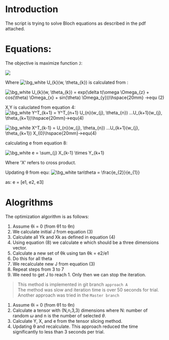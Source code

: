 # Introduction
The script is trying to solve Bloch equations as described in the pdf attached. 
# Equations:
The objective is maximize function `J`:  

<img src="https://latex.codecogs.com/png.image?\dpi{200}&space;\bg_white&space;J&space;=&space;\frac{1}{N}&space;\sum_{j}&space;Y^T_{n&plus;1}&space;U_{n}(w_{j},&space;\theta_{n})&space;...&space;U_{k}(w_{j},&space;\theta_{k})...U_{1}(w_{j},&space;\theta_{1})&space;X_{0}\hspace{20mm}->equ(3)" />  

Where <img src="https://latex.codecogs.com/png.image?\dpi{100}&space;\bg_white&space;U_{k}(w,&space;\theta_{k})&space;" title="\bg_white U_{k}(w, \theta_{k}) " /> is calculated from :  

<img src="https://latex.codecogs.com/png.image?\dpi{200}&space;\bg_white&space;U_{k}(w,&space;\theta_{k})&space;=&space;exp(\delta&space;t(\omega&space;\Omega_{z}&space;&plus;&space;cos(\theta)&space;\Omega_{x}&space;&plus;&space;sin(\theta)&space;\Omega_{y}))\hspace{20mm}&space;->equ&space;(2)" title="\bg_white U_{k}(w, \theta_{k}) = exp(\delta t(\omega \Omega_{z} + cos(\theta) \Omega_{x} + sin(\theta) \Omega_{y}))\hspace{20mm} ->equ (2)" />

X,Y is caluclated from equation 4:  
<img src="https://latex.codecogs.com/png.image?\dpi{200}&space;\bg_white&space;Y^T_{k&plus;1}&space;=&space;Y^T_{n&plus;1}&space;U_{n}(w_{j},&space;\theta_{n})&space;...U_{k&plus;1}(w_{j},&space;\theta_{k&plus;1})\hspace{20mm}->equ(4)" title="\bg_white Y^T_{k+1} = Y^T_{n+1} U_{n}(w_{j}, \theta_{n}) ...U_{k+1}(w_{j}, \theta_{k+1})\hspace{20mm}->equ(4)" />  

<img src="https://latex.codecogs.com/png.image?\dpi{200}&space;\bg_white&space;X^T_{k-1}&space;=&space;&space;U_{n}(w_{j},&space;\theta_{n})&space;...U_{k&plus;1}(w_{j},&space;\theta_{k&plus;1})&space;X_{0}\hspace{20mm}->equ(4)" title="\bg_white X^T_{k-1} = U_{n}(w_{j}, \theta_{n}) ...U_{k+1}(w_{j}, \theta_{k+1}) X_{0}\hspace{20mm}->equ(4)" />  

calculating e from equation 8:  

<img src="https://latex.codecogs.com/png.image?\dpi{200}&space;\bg_white&space;e&space;=&space;\sum_{j}&space;X_{k-1}&space;\times&space;Y_{k&plus;1}\hspace{20mm}->equ(8)" title="\bg_white e = \sum_{j} X_{k-1} \times Y_{k+1}" />  

Where 'X' refers to cross product.

Updating θ from equ:
<img src="https://latex.codecogs.com/png.image?\dpi{200}&space;\bg_white&space;tan\theta&space;=&space;\frac{e_{2}}{e_{1}}" title="\bg_white tan\theta = \frac{e_{2}}{e_{1}}" />  

as:   e = [e1, e2, e3]

# Alogrithms
The optimization algorithm is as follows:
1. Assume θi = 0 (from θ1 to θn)
2. We calculate initial J from equation (3)
3. Calculate all Yk and Xk  as defined in  equation (4) 
4. Using equation (8) we calculate e which should be a three dimensions vector.         
5. Calculate a new set of θk using tan θk = e2/e1
6. Do this for all theta
7. We recalculate new J from equation (3)
8. Repeat steps from 3 to 7
9. We need to get J to reach 1. Only then we can stop the iteration.  
>This method is implemented in git branch `approach A`  
The method was slow and iteration time is over 50 seconds for trial.  
Another approach was tried in the `Master branch`  
1. Assume θi = 0 (from θ1 to θn)
2. Calculate a tensor with (N,n,3,3) dimensions where N: number of random $\omega$ and n is the number of selected $\theta$.
3. Calculate Y, X, and e from the tensor slicing method.
4. Updating θ and recalculate.
This approach reduced the time significantly to less than 3 seconds per trial.
